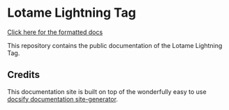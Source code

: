 # Lotame Lightning Tag

[Click here for the formatted docs](https://lotame.github.io/docs/)

This repository contains the public documentation of the Lotame Lightning Tag.

## Credits

This documentation site is built on top of the wonderfully easy to use [docsify documentation site-generator](https://docsify.js.org/).
